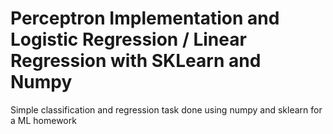# Perceptron Implementation and Logistic Regression / Linear Regression with SKLearn and Numpy
Simple classification and regression task done using numpy and sklearn for a ML homework